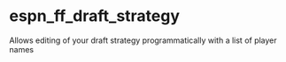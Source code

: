 # espn_ff_draft_strategy
Allows editing of your draft strategy programmatically with a list of player names

